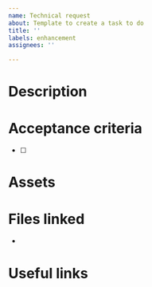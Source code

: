 ```yaml
---
name: Technical request
about: Template to create a task to do
title: ''
labels: enhancement
assignees: ''

---
```


# Description
<!-- Provide a clear description about the needs-->

# Acceptance criteria
<!-- Provide acceptance criteria that has to be done to validate the story -->
- [ ]

# Assets
<!-- Provide any resources that would help us. Ex. screenshots, gifs, aso... -->

# Files linked
<!-- Provide a list of files that are subjects to be modified -->
* 

# Useful links
<!-- Provide any sources that could clarify the request -->
